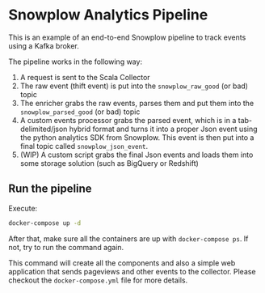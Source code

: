 # Snowplow Analytics Pipeline

This is an example of an end-to-end Snowplow pipeline to track events using a Kafka broker.

The pipeline works in the following way:

1. A request is sent to the Scala Collector
2. The raw event (thift event) is put into the `snowplow_raw_good` (or bad) topic
3. The enricher grabs the raw events, parses them and put them into the `snowplow_parsed_good` (or bad) topic
4. A custom events processor grabs the parsed event, which is in a tab-delimited/json hybrid format and turns it into a proper
Json event using the python analytics SDK from Snowplow. This event is then put into a final topic called `snowplow_json_event`.
5. (WIP) A custom script grabs the final Json events and loads them into some storage solution (such as BigQuery or Redshift)


## Run the pipeline

Execute:

```sh
docker-compose up -d
```
After that, make sure all the containers are up with `docker-compose ps`. If not, try to run the command again.

This command will create all the components and also a simple web application that sends pageviews and other events to the collector.
Please checkout the `docker-compose.yml` file for more details.
